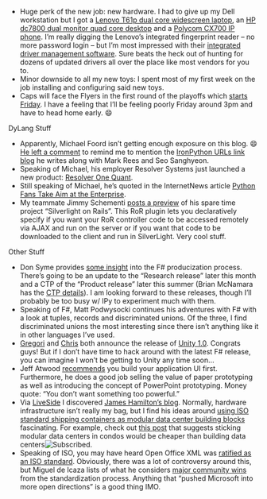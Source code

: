 -   Huge perk of the new job: new hardware. I had to give up my Dell
    workstation but I got a [Lenovo T61p dual core widescreen
    laptop](http://shop.lenovo.com/SEUILibrary/controller/e/web/LenovoPortal/en_US/catalog.workflow:category.details?current-catalog-id=12F0696583E04D86B9B79B0FEC01C087&current-category-id=1F106632CBC24D2CBD23DF19644D3694),
    an [HP dc7800 dual monitor quad core
    desktop](http://h10010.www1.hp.com/wwpc/us/en/en/WF25a/12454-12454-64287-321860-3328898-3459240.html)
    and a [Polycom CX700 IP
    phone](http://www.polycom.com/usa/en/products/voice/desktop/cx/communicator_cx700.html).
    I’m really digging the Lenovo’s integrated fingerprint reader – no
    more password login – but I’m most impressed with their [integrated
    driver management
    software](http://www-307.ibm.com/pc/support/site.wss/document.do?lndocid=TVSU-UPDATE).
    Sure beats the heck out of hunting for dozens of updated drivers all
    over the place like most vendors for you to.
-   Minor downside to all my new toys: I spent most of my first week on
    the job installing and configuring said new toys.
-   Caps will face the Flyers in the first round of the playoffs which
    [starts
    Friday](http://blog.washingtonpost.com/capitalsinsider/2008/04/playoff_schedule.html).
    I have a feeling that I’ll be feeling poorly Friday around 3pm and
    have to head home early.
    :smile:

DyLang Stuff

-   Apparently, Michael Foord isn’t getting enough exposure on this
    blog.
    :smile:
    [He left a
    comment](http://devhawk.net/CommentView,guid,7d25906b-cd4d-409c-aeeb-e7455c6260aa.aspx#commentstart)
    to remind me to mention the [IronPython URLs link
    blog](http://ironpython-urls.blogspot.com/) he writes along with
    Mark Rees and Seo Sanghyeon.
-   Speaking of Michael, his employer Resolver Systems just launched a
    new product: [Resolver One
    Quant](http://www.resolversystems.com/products/resolver-one-quant.php).
-   Still speaking of Michael, he’s quoted in the InternetNews article
    [Python Fans Take Aim at the
    Enterprise](http://www.internetnews.com/dev-news/article.php/3738856%20).
-   My teammate Jimmy Schementi [posts a
    preview](http://blog.jimmy.schementi.com/2008/04/silverlight-on-rails.html)
    of his spare time project “Silverlight on Rails”. This RoR plugin
    lets you declaratively specify if you want your RoR controller code
    to be accessed remotely via AJAX and run on the server or if you
    want that code to be downloaded to the client and run in
    SilverLight. Very cool stuff.

Other Stuff

-   Don Syme provides [some
    insight](http://blogs.msdn.com/dsyme/archive/2008/04/04/tackling-the-f-productization.aspx)
    into the F\# producization process. There’s going to be an update to
    the “Research release” later this month and a CTP of the “Product
    release” later this summer (Brian McNamara has the [CTP
    details](http://lorgonblog.spaces.live.com/blog/cns!701679AD17B6D310!160.entry)).
    I am looking forward to these releases, though I’ll probably be too
    busy w/ IPy to experiment much with them.
-   Speaking of F\#, Matt Podwysocki continues his adventures with F\#
    with a look at tuples, records and discriminated unions. Of the
    three, I find discriminated unions the most interesting since there
    isn’t anything like it in other languages I’ve used.
-   [Gregori](http://blogs.msdn.com/agile/archive/2008/04/04/unity-di-container-1-0-shipped.aspx)
    and
    [Chris](http://www.tavaresstudios.com/Blog/post.aspx?id=f3b5c7a9-feb5-4695-b5f3-1b70b0b87719)
    both announce the release of [Unity
    1.0](http://www.codeplex.com/Release/ProjectReleases.aspx?ProjectName=unity&ReleaseId=12276).
    Congrats guys! But if I don’t have time to hack around with the
    latest F\# release, you can imagine I won’t be getting to Unity any
    time soon…
-   Jeff Atwood
    [recommends](http://www.codinghorror.com/blog/archives/001091.html)
    you build your application UI first. Furthermore, he does a good job
    selling the value of paper prototyping as well as introducing the
    concept of PowerPoint prototyping. Money quote: “You don’t want
    something too powerful.”
-   Via
    [LiveSide](http://www.liveside.net/blogs/opinion/archive/2008/04/07/perspectives-james-hamilton-on-containers-condos-and-the-cloud.aspx)
    I discovered [James Hamilton’s
    blog](http://perspectives.mvdirona.com/default.aspx). Normally,
    hardware infrastructure isn’t really my bag, but I find his ideas
    around [using ISO standard shipping containers as modular data
    center building
    blocks](http://research.microsoft.com/~JamesRH/TalksAndPapers/JamesRH_CIDR.doc)
    fascinating. For example, check out [this
    post](http://perspectives.mvdirona.com/2008/04/06/DiseconomiesOfScale.aspx)
    that suggests sticking modular data centers in condos would be
    cheaper than building data
    centers![Subscribed](http://perspectives.mvdirona.com/SyndicationService.asmx/GetRss).
-   Speaking of ISO, you may have heard Open Office XML was [ratified as
    an ISO
    standard](http://www.microsoft.com/presspass/press/2008/apr08/04-01OpenXMLVotePR.mspx).
    Obviously, there was a lot of controversy around this, but Miguel de
    Icaza lists of what he considers [major community
    wins](http://tirania.org/blog/archive/2008/Apr-02.html) from the
    standardization process. Anything that “pushed Microsoft into more
    open directions” is a good thing IMO.


